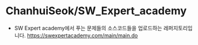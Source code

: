 

# ChanhuiSeok/SW_Expert_academy



* SW Expert academy에서 푸는 문제들의 소스코드들을 업로드하는 레퍼지토리입니다.
https://swexpertacademy.com/main/main.do


